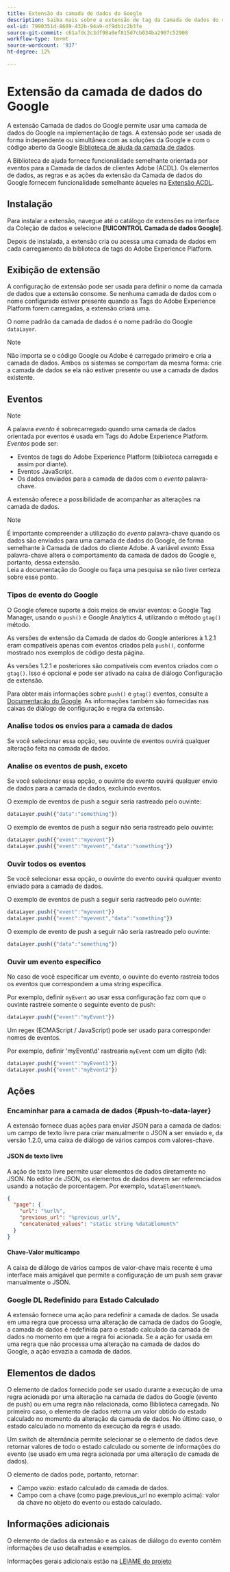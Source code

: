 ```yaml
---
title: Extensão da camada de dados do Google
description: Saiba mais sobre a extensão de tag da Camada de dados do cliente da Google na Adobe Experience Platform.
exl-id: 7990351d-8669-432b-94a9-4f9db1c2b3fe
source-git-commit: c61afdc2c3df98a0ef815d7cb034ba2907c52908
workflow-type: tm+mt
source-wordcount: '937'
ht-degree: 12%

---
```


# Extensão da camada de dados do Google

A extensão Camada de dados do Google permite usar uma camada de dados do Google na implementação de tags. A extensão pode ser usada de forma independente ou simultânea com as soluções da Google e com o código aberto da Google [Biblioteca de ajuda da camada de dados](https://github.com/google/data-layer-helper).

A Biblioteca de ajuda fornece funcionalidade semelhante orientada por eventos para a Camada de dados de clientes Adobe (ACDL). Os elementos de dados, as regras e as ações da extensão da Camada de dados do Google fornecem funcionalidade semelhante àqueles na [Extensão ACDL](../client-data-layer/overview.md).

## Instalação

Para instalar a extensão, navegue até o catálogo de extensões na interface da Coleção de dados e selecione **[!UICONTROL Camada de dados Google]**.

Depois de instalada, a extensão cria ou acessa uma camada de dados em cada carregamento da biblioteca de tags do Adobe Experience Platform.

## Exibição de extensão

A configuração de extensão pode ser usada para definir o nome da camada de dados que a extensão consome. Se nenhuma camada de dados com o nome configurado estiver presente quando as Tags do Adobe Experience Platform forem carregadas, a extensão criará uma.

O nome padrão da camada de dados é o nome padrão do Google `dataLayer`.

>[!NOTE]
>
>Não importa se o código Google ou Adobe é carregado primeiro e cria a camada de dados. Ambos os sistemas se comportam da mesma forma: crie a camada de dados se ela não estiver presente ou use a camada de dados existente.

## Eventos

>[!NOTE]
>
>A palavra _evento_ é sobrecarregado quando uma camada de dados orientada por eventos é usada em Tags do Adobe Experience Platform. _Eventos_ pode ser:
> - Eventos de tags do Adobe Experience Platform (biblioteca carregada e assim por diante).
> - Eventos JavaScript.
> - Os dados enviados para a camada de dados com o _evento_ palavra-chave.

A extensão oferece a possibilidade de acompanhar as alterações na camada de dados.

>[!NOTE]
>
>É importante compreender a utilização do _evento_ palavra-chave quando os dados são enviados para uma camada de dados do Google, de forma semelhante à Camada de dados do cliente Adobe. A variável _evento_ Essa palavra-chave altera o comportamento da camada de dados do Google e, portanto, dessa extensão.\
> Leia a documentação do Google ou faça uma pesquisa se não tiver certeza sobre esse ponto.

### Tipos de evento do Google

O Google oferece suporte a dois meios de enviar eventos: o Google Tag Manager, usando o `push()` e Google Analytics 4, utilizando o método `gtag()` método.

As versões de extensão da Camada de dados do Google anteriores à 1.2.1 eram compatíveis apenas com eventos criados pela `push()`, conforme mostrado nos exemplos de código desta página.

As versões 1.2.1 e posteriores são compatíveis com eventos criados com o `gtag()`.  Isso é opcional e pode ser ativado na caixa de diálogo Configuração de extensão.

Para obter mais informações sobre `push()` e `gtag()` eventos, consulte a [Documentação do Google](https://developers.google.com/analytics/devguides/collection/ga4/reference/events?client_type=gtag).  As informações também são fornecidas nas caixas de diálogo de configuração e regra da extensão.

### Analise todos os envios para a camada de dados

Se você selecionar essa opção, seu ouvinte de eventos ouvirá qualquer alteração feita na camada de dados.

### Analise os eventos de push, exceto

Se você selecionar essa opção, o ouvinte do evento ouvirá qualquer envio de dados para a camada de dados, excluindo eventos.

O exemplo de eventos de push a seguir seria rastreado pelo ouvinte:

```js
dataLayer.push({"data":"something"})
```

O exemplo de eventos de push a seguir não seria rastreado pelo ouvinte:

```js
dataLayer.push({"event":"myevent"})
dataLayer.push({"event":"myevent","data":"something"})
```

### Ouvir todos os eventos

Se você selecionar essa opção, o ouvinte do evento ouvirá qualquer evento enviado para a camada de dados.

O exemplo de eventos de push a seguir seria rastreado pelo ouvinte:

```js
dataLayer.push({"event":"myevent"})
dataLayer.push({"event":"myevent","data":"something"})
```

O exemplo de evento de push a seguir não seria rastreado pelo ouvinte:

```js
dataLayer.push({"data":"something"})
```

### Ouvir um evento específico

No caso de você especificar um evento, o ouvinte do evento rastreia todos os eventos que correspondem a uma string específica.

Por exemplo, definir `myEvent` ao usar essa configuração faz com que o ouvinte rastreie somente o seguinte evento de push:

```js
dataLayer.push({"event":"myEvent"})
```

Um regex (ECMAScript / JavaScript) pode ser usado para corresponder nomes de eventos.

Por exemplo, definir &#39;myEvent\d&#39; rastrearia `myEvent` com um dígito (\d):

```js
dataLayer.push({"event":"myEvent1"})
dataLayer.push({"event":"myEvent2"})
```

## Ações

### Encaminhar para a camada de dados {#push-to-data-layer}

A extensão fornece duas ações para enviar JSON para a camada de dados: um campo de texto livre para criar manualmente o JSON a ser enviado e, da versão 1.2.0, uma caixa de diálogo de vários campos com valores-chave.

#### JSON de texto livre

A ação de texto livre permite usar elementos de dados diretamente no JSON. No editor de JSON, os elementos de dados devem ser referenciados usando a notação de porcentagem. Por exemplo, `%dataElementName%`.

```json
{
  "page": {
    "url": "%url%",
    "previous_url": "%previous_url%",
    "concatenated_values": "static string %dataElement%"
  }
}
```

#### Chave-Valor multicampo

A caixa de diálogo de vários campos de valor-chave mais recente é uma interface mais amigável que permite a configuração de um push sem gravar manualmente o JSON.

### Google DL Redefinido para Estado Calculado

A extensão fornece uma ação para redefinir a camada de dados. Se usada em uma regra que processa uma alteração de camada de dados do Google, a camada de dados é redefinida para o estado calculado da camada de dados no momento em que a regra foi acionada. Se a ação for usada em uma regra que não processa uma alteração na camada de dados do Google, a ação esvazia a camada de dados.

## Elementos de dados

O elemento de dados fornecido pode ser usado durante a execução de uma regra acionada por uma alteração na camada de dados do Google (evento de push) ou em uma regra não relacionada, como Biblioteca carregada. No primeiro caso, o elemento de dados retorna um valor obtido do estado calculado no momento da alteração da camada de dados. No último caso, o estado calculado no momento da execução da regra é usado.

Um switch de alternância permite selecionar se o elemento de dados deve retornar valores de todo o estado calculado ou somente de informações do evento (se usado em uma regra acionada por uma alteração de camada de dados).

O elemento de dados pode, portanto, retornar:

- Campo vazio: estado calculado da camada de dados.
- Campo com a chave (como page.previous_url no exemplo acima): valor da chave no objeto do evento ou estado calculado.

## Informações adicionais 

O elemento de dados da extensão e as caixas de diálogo do evento contêm informações de uso detalhadas e exemplos.

Informações gerais adicionais estão na [LEIAME do projeto](https://github.com/adobe/reactor-extension-googledatalayer/blob/main/README.md)
